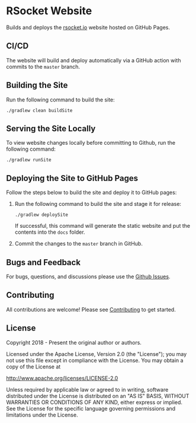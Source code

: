 # RSocket Website

Builds and deploys the [rsocket.io](http://rsocket.io) website hosted on GitHub Pages.

## CI/CD

The website will build and deploy automatically via a GitHub action with commits to the `master` branch.

## Building the Site

Run the following command to build the site:

    ./gradlew clean buildSite

## Serving the Site Locally

To view website changes locally before committing to Github, run the following command:

    ./gradlew runSite

## Deploying the Site to GitHub Pages

Follow the steps below to build the site and deploy it to GitHub pages:

1.  Run the following command to build the site and stage it for release:

        ./gradlew deploySite

    If successful, this command will generate the static website and put the contents into the `docs` folder.

2.  Commit the changes to the `master` branch in GitHub.

## Bugs and Feedback

For bugs, questions, and discussions please use the [Github Issues](https://github.com/rsocket/rsocket.github.io/issues).

## Contributing

All contributions are welcome! Please see [Contributing](CONTRIBUTING.md) to get started.

## License

Copyright 2018 - Present the original author or authors.

Licensed under the Apache License, Version 2.0 (the "License");
you may not use this file except in compliance with the License.
You may obtain a copy of the License at

http://www.apache.org/licenses/LICENSE-2.0

Unless required by applicable law or agreed to in writing, software
distributed under the License is distributed on an "AS IS" BASIS,
WITHOUT WARRANTIES OR CONDITIONS OF ANY KIND, either express or implied.
See the License for the specific language governing permissions and
limitations under the License.
